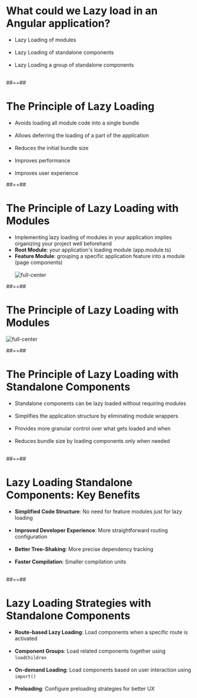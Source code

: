 # What could we Lazy load in an Angular application?

- Lazy Loading of modules<br/><br/>
- Lazy Loading of standalone components<br/><br/>
- Lazy Loading a group of standalone components<br/><br/>

##==##

# The Principle of Lazy Loading

- Avoids loading all module code into a single bundle<br/><br/>
- Allows deferring the loading of a part of the application<br/><br/>
- Reduces the initial bundle size<br/><br/>
- Improves performance<br/><br/>
- Improves user experience

##==##

# The Principle of Lazy Loading with Modules

- Implementing lazy loading of modules in your application implies organizing your project well beforehand
- <b>Root Module</b>: your application's loading module (app.module.ts)
- <b>Feature Module</b>: grouping a specific application feature into a module (page components)<br/><br/>
  ![full-center](assets/images/school/lazy-loading/module-architecture-level-1.png)

##==##

# The Principle of Lazy Loading with Modules

![full-center](assets/images/school/lazy-loading/module-architecture-level-2.png)

##==##

# The Principle of Lazy Loading with Standalone Components

- Standalone components can be lazy loaded without requiring modules<br/><br/>
- Simplifies the application structure by eliminating module wrappers<br/><br/>
- Provides more granular control over what gets loaded and when<br/><br/>
- Reduces bundle size by loading components only when needed<br/><br/>

##==##

# Lazy Loading Standalone Components: Key Benefits

- **Simplified Code Structure**: No need for feature modules just for lazy loading<br/><br/>
- **Improved Developer Experience**: More straightforward routing configuration<br/><br/>
- **Better Tree-Shaking**: More precise dependency tracking<br/><br/>
- **Faster Compilation**: Smaller compilation units<br/><br/>

##==##

# Lazy Loading Strategies with Standalone Components

- **Route-based Lazy Loading**: Load components when a specific route is activated<br/><br/>
- **Component Groups**: Load related components together using `loadChildren`<br/><br/>
- **On-demand Loading**: Load components based on user interaction using `import()`<br/><br/>
- **Preloading**: Configure preloading strategies for better UX<br/><br/>
